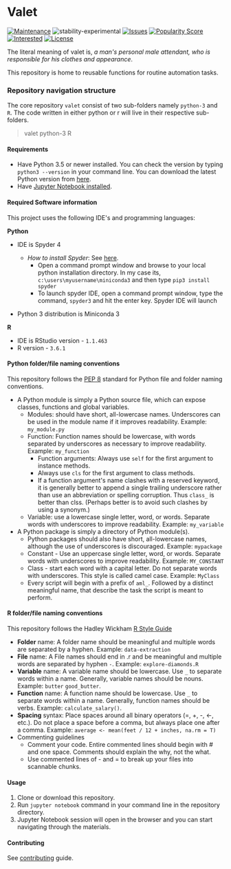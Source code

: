 # Valet

[![Maintenance](https://img.shields.io/badge/Maintained%3F-yes-green.svg)](https://github.com/duttashi/valet/graphs/commit-activity) ![stability-experimental](https://img.shields.io/badge/stability-experimental-orange.svg) [![Issues](https://img.shields.io/github/issues/duttashi/valet)](https://github.com/duttashi/valet/issues?q=is%3Aopen+is%3Aissue) [![Popularity Score](https://img.shields.io/github/forks/duttashi/valet)](https://github.com/duttashi/valet/network/members) [![Interested](https://img.shields.io/github/stars/duttashi/valet)](https://github.com/duttashi/valet/stargazers) [![License](https://img.shields.io/github/license/duttashi/valet)](https://github.com/duttashi/valet/blob/master/LICENSE)

The literal meaning of valet is, *a man's personal male attendant, who is responsible for his clothes and appearance*. 

This repository is home to reusable functions for routine automation tasks.

### Repository navigation structure

The core repository `valet` consist of two sub-folders namely `python-3` and `R`. The code written in either python or r will live in their respective sub-folders.

> valet
   > python-3
   > R

#### Requirements
* Have Python 3.5 or newer installed. You can check the version by typing `python3 --version` in your command line. You can download the latest Python version from [here](https://www.python.org/downloads/).
* Have [Jupyter Notebook installed](http://jupyter.readthedocs.io/en/latest/install.html).

#### Required Software information

This project uses the following IDE's and programming languages:

**Python**

- IDE is Spyder 4
	- *How to install Spyder*: See [here](https://docs.spyder-ide.org/installation.html). 
		- Open a command prompt window and browse to your local python installation directory. In my case its, `c:\users\myusername\miniconda3` and then type `pip3 install spyder`
		- To launch spyder IDE, open a command prompt window, type the command, `spyder3` and hit the enter key. Spyder IDE will launch
		
- Python 3 distribution is Miniconda 3

**R**

- IDE is RStudio version - `1.1.463` 
- R version - `3.6.1` 

#### Python folder/file naming conventions

This repository follows the [PEP 8](https://www.python.org/dev/peps/pep-0008/) standard for Python file and folder naming conventions.

- A Python module is simply a Python source file, which can expose classes, functions and global variables.
	- Modules: should have short, all-lowercase names. Underscores can be used in the module name if it improves readability. Example: `my_module.py`
	- Function: Function names should be lowercase, with words separated by underscores as necessary to improve readability. Example: `my_function`
		- Function arguments: Always use `self` for the first argument to instance methods.
		- Always use `cls` for the first argument to class methods.
		- If a function argument's name clashes with a reserved keyword, it is generally better to append a single trailing underscore rather than use an abbreviation or spelling corruption. Thus `class_` is better than clss. (Perhaps better is to avoid such clashes by using a synonym.)
	- Variable: use a lowercase single letter, word, or words. Separate words with underscores to improve readability. Example: `my_variable`
- A Python package is simply a directory of Python module(s).
	- Python packages should also have short, all-lowercase names, although the use of underscores is discouraged. Example: `mypackage`
	- Constant - Use an uppercase single letter, word, or words. Separate words with underscores to improve readability. Example: `MY_CONSTANT`
	- Class - start each word with a capital letter. Do not separate words with underscores. This style is called camel case. Example: `MyClass`
	- Every script will begin with a prefix of `aml_`. Followed by a distinct meaningful name, that describe the task the script is meant to perform.

#### R folder/file naming conventions

This repository follows the Hadley Wickham [R Style Guide](http://stat405.had.co.nz/r-style.html)

- **Folder** name: A folder name should be meaningful and multiple words are separated by a hyphen. Example: `data-extraction`  
- **File** name: A File names should end in .r and be meaningful and multiple words are separated by hyphen `-`. Example: `explore-diamonds.R`
- **Variable** name: A variable name should be lowercase. Use `_` to separate words within a name. Generally, variable names should be nouns. Example: `butter` `good_butter`.
- **Function** name: A function name should be lowercase. Use `_` to separate words within a name. Generally, function names should be verbs. Example: `calculate_salary()`.
- **Spacing** syntax: Place spaces around all binary operators (=, +, -, <-, etc.). Do not place a space before a comma, but always place one after a comma. Example: `average <- mean(feet / 12 + inches, na.rm = T)`
- Commenting guidelines
	- Comment your code. Entire commented lines should begin with # and one space. Comments should explain the why, not the what.
	- Use commented lines of - and = to break up your files into scannable chunks.

#### Usage

1. Clone or download this repository.
2. Run `jupyter notebook` command in your command line in the repository directory.
3. Jupyter Notebook session will open in the browser and you can start navigating through the materials.

#### Contributing
See [contributing](https://github.com/duttashi/valet/blob/master/CONTRIBUTING.md) guide.


